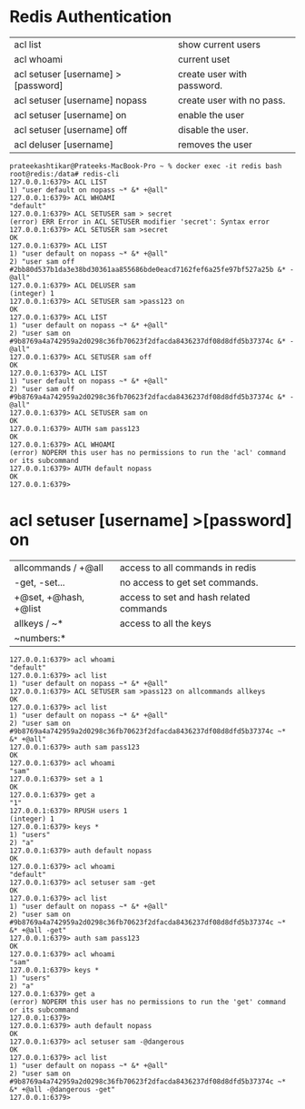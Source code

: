 # Redis Authentication


|                                      |                              |
|-------------                         |  -------------               |
|acl list                              | show current users           |
|acl whoami                            | current uset                 |
|acl setuser [username] > [password]   | create user with password.   |
|acl setuser [username] nopass         | create user with no pass.    |
|acl setuser [username] on             | enable the user              |
|acl setuser [username] off            | disable the user.            |
|acl deluser [username]                | removes the user             |


```
prateekashtikar@Prateeks-MacBook-Pro ~ % docker exec -it redis bash
root@redis:/data# redis-cli 
127.0.0.1:6379> ACL LIST
1) "user default on nopass ~* &* +@all"
127.0.0.1:6379> ACL WHOAMI
"default"
127.0.0.1:6379> ACL SETUSER sam > secret
(error) ERR Error in ACL SETUSER modifier 'secret': Syntax error
127.0.0.1:6379> ACL SETUSER sam >secret
OK
127.0.0.1:6379> ACL LIST
1) "user default on nopass ~* &* +@all"
2) "user sam off #2bb80d537b1da3e38bd30361aa855686bde0eacd7162fef6a25fe97bf527a25b &* -@all"
127.0.0.1:6379> ACL DELUSER sam
(integer) 1
127.0.0.1:6379> ACL SETUSER sam >pass123 on
OK
127.0.0.1:6379> ACL LIST
1) "user default on nopass ~* &* +@all"
2) "user sam on #9b8769a4a742959a2d0298c36fb70623f2dfacda8436237df08d8dfd5b37374c &* -@all"
127.0.0.1:6379> ACL SETUSER sam off
OK
127.0.0.1:6379> ACL LIST
1) "user default on nopass ~* &* +@all"
2) "user sam off #9b8769a4a742959a2d0298c36fb70623f2dfacda8436237df08d8dfd5b37374c &* -@all"
127.0.0.1:6379> ACL SETUSER sam on
OK
127.0.0.1:6379> AUTH sam pass123
OK
127.0.0.1:6379> ACL WHOAMI
(error) NOPERM this user has no permissions to run the 'acl' command or its subcommand
127.0.0.1:6379> AUTH default nopass
OK
127.0.0.1:6379> 

```

# acl setuser [username] >[password] on

|                                      |                               |
|-------------                         |  -------------                |
|allcommands / +@all                   |access to all commands in redis|
|-get, -set...                         |no access to get set commands. |
|+@set, +@hash, +@list                 |access to set and hash related commands|
|allkeys / ~*                          |access to all the keys         |
|~numbers:*|                           |access to keys starting with no.|



```
127.0.0.1:6379> acl whoami
"default"
127.0.0.1:6379> acl list
1) "user default on nopass ~* &* +@all"
127.0.0.1:6379> ACL SETUSER sam >pass123 on allcommands allkeys 
OK
127.0.0.1:6379> acl list
1) "user default on nopass ~* &* +@all"
2) "user sam on #9b8769a4a742959a2d0298c36fb70623f2dfacda8436237df08d8dfd5b37374c ~* &* +@all"
127.0.0.1:6379> auth sam pass123
OK
127.0.0.1:6379> acl whoami
"sam"
127.0.0.1:6379> set a 1
OK
127.0.0.1:6379> get a
"1"
127.0.0.1:6379> RPUSH users 1
(integer) 1
127.0.0.1:6379> keys *
1) "users"
2) "a"
127.0.0.1:6379> auth default nopass
OK
127.0.0.1:6379> acl whoami
"default"
127.0.0.1:6379> acl setuser sam -get
OK
127.0.0.1:6379> acl list
1) "user default on nopass ~* &* +@all"
2) "user sam on #9b8769a4a742959a2d0298c36fb70623f2dfacda8436237df08d8dfd5b37374c ~* &* +@all -get"
127.0.0.1:6379> auth sam pass123
OK
127.0.0.1:6379> acl whoami
"sam"
127.0.0.1:6379> keys *
1) "users"
2) "a"
127.0.0.1:6379> get a
(error) NOPERM this user has no permissions to run the 'get' command or its subcommand
127.0.0.1:6379> 
127.0.0.1:6379> auth default nopass
OK
127.0.0.1:6379> acl setuser sam -@dangerous 
OK
127.0.0.1:6379> acl list
1) "user default on nopass ~* &* +@all"
2) "user sam on #9b8769a4a742959a2d0298c36fb70623f2dfacda8436237df08d8dfd5b37374c ~* &* +@all -@dangerous -get"
127.0.0.1:6379>
```
